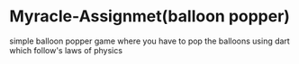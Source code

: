 # Myracle-Assignmet(balloon popper)
 simple balloon popper game where you have to pop the balloons using dart which follow's laws of physics
